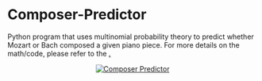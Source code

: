# Composer-Predictor
Python program that uses multinomial probability theory to predict whether Mozart or Bach composed a given piano piece. For more details on the math/code, please refer to the <a href="https://drive.google.com/file/d/1kXaCHOez1-o_YLw8VjFt64t_9xdHVq7C/view?usp=sharing" paper />.

<p align="center">
  <img src="https://imgur.com/mXKxDDx.gif?" alt="Composer Predictor"/>
</p>

